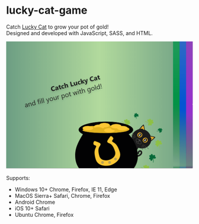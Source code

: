 # lucky-cat-game
Catch <a href="http://lucky.jessbodie.com">Lucky Cat</a> to grow your pot of gold! <br />
Designed and developed with JavaScript, SASS, and HTML. 

<a href="http://lucky.jessbodie.com"><img src="https://github.com/jessbodie/personal-website/blob/master/img/projects/proj_lucky_cat.png" alt="Lucky Cat - Game" width="600"></a>


Supports:
<ul> 
<li>Windows 10+ Chrome, Firefox, IE 11, Edge
<li>MacOS Sierra+ Safari, Chrome, Firefox
<li>Android Chrome
<li>iOS 10+ Safari
<li>Ubuntu Chrome, Firefox
</ul>
